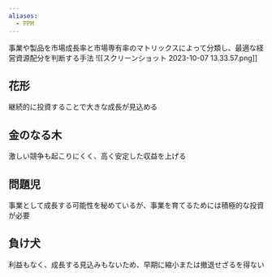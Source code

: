 ```yaml
---
aliases:
  - PPM
---
```

事業や製品を市場成長率と市場専有率のマトリックスによって分類し、最適な経営資源配分を判断する手法
![[スクリーンショット 2023-10-07 13.33.57.png]]
## 花形
継続的に投資することで大きな成長が見込める
## 金のなる木
激しい競争も起こりにくく、高く安定した収益を上げる
## 問題児
事業として成長する可能性を秘めているが、事業を育てるためには積極的な投資が必要
## 負け犬
利益もなく、成長する見込みもないため、早期に縮小または撤退せざるを得ない

